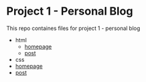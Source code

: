# Project 1 - Personal Blog

This repo containes files for project 1 - personal blog
* html
  * [homepage](https://github.com/fre-antra/React_SEP_041921/blob/by_nao/hw/blog-assignment/html/blog-assignment.html)
  * [post](https://github.com/fre-antra/React_SEP_041921/blob/by_nao/hw/blog-assignment/html/blog-post.html)
* css
 * [homepage](https://github.com/fre-antra/React_SEP_041921/tree/by_nao/hw/blog-assignment/css/homepage)
 * [post](https://github.com/fre-antra/React_SEP_041921/tree/by_nao/hw/blog-assignment/css/post)
